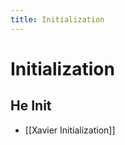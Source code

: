 ```yaml
---
title: Initialization
---
```


# Initialization

## He Init
- [[Xavier Initialization]]




















































